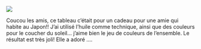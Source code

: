 ![](/images/posts/le-reve-martien.jpg)

Coucou les amis, ce tableau c’était pour un cadeau pour une amie qui habite au Japon!! J’ai utilisé l’huile comme technique, ainsi que des couleurs pour le coucher du soleil… j’aime bien le jeu de couleurs de l’ensemble. Le résultat est très joli! Elle a adoré ….
